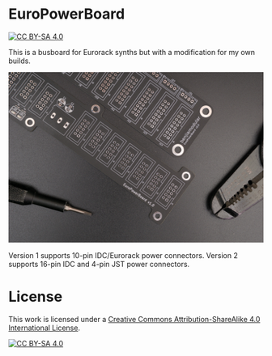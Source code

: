 # EuroPowerBoard
[![CC BY-SA 4.0][cc-by-sa-shield]][cc-by-sa]

This is a busboard for Eurorack synths but with a modification for my own builds.

![EuroPowerBoard 1 and 2](europowerboard-1and2.jpg)

Version 1 supports 10-pin IDC/Eurorack power connectors.
Version 2 supports 16-pin IDC and 4-pin JST power connectors.

# License

This work is licensed under a
[Creative Commons Attribution-ShareAlike 4.0 International License][cc-by-sa].

[![CC BY-SA 4.0][cc-by-sa-image]][cc-by-sa]

[cc-by-sa]: http://creativecommons.org/licenses/by-sa/4.0/
[cc-by-sa-image]: https://licensebuttons.net/l/by-sa/4.0/88x31.png
[cc-by-sa-shield]: https://img.shields.io/badge/License-CC%20BY--SA%204.0-lightgrey.svg